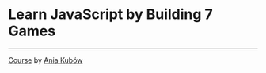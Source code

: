 # Learn JavaScript by Building 7 Games

****

[Course](https://www.youtube.com/watch?v=ec8vSKJuZTk) by [Ania Kubów](https://www.youtube.com/aniakubow)

